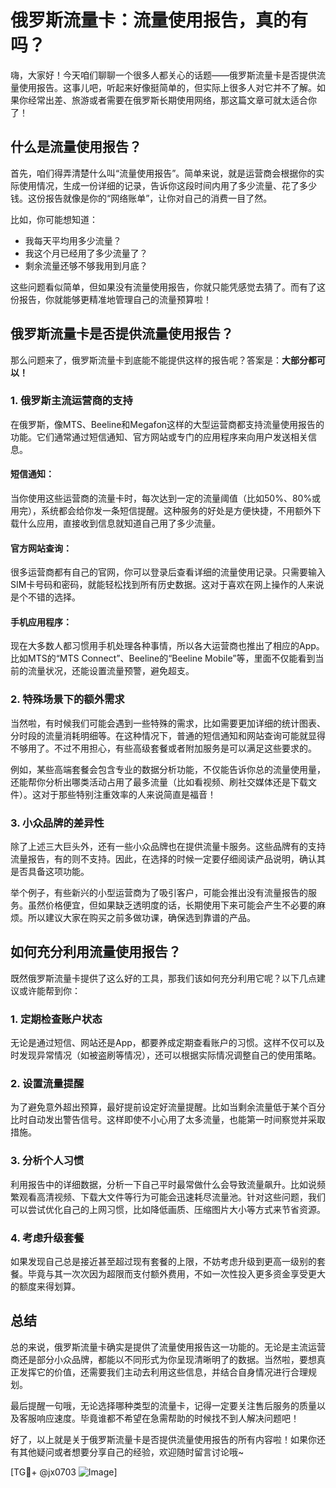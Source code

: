 # 俄罗斯流量卡：流量使用报告，真的有吗？

嗨，大家好！今天咱们聊聊一个很多人都关心的话题——俄罗斯流量卡是否提供流量使用报告。这事儿吧，听起来好像挺简单的，但实际上很多人对它并不了解。如果你经常出差、旅游或者需要在俄罗斯长期使用网络，那这篇文章可就太适合你了！

## 什么是流量使用报告？

首先，咱们得弄清楚什么叫“流量使用报告”。简单来说，就是运营商会根据你的实际使用情况，生成一份详细的记录，告诉你这段时间内用了多少流量、花了多少钱。这份报告就像是你的“网络账单”，让你对自己的消费一目了然。

比如，你可能想知道：

- 我每天平均用多少流量？
- 我这个月已经用了多少流量了？
- 剩余流量还够不够我用到月底？

这些问题看似简单，但如果没有流量使用报告，你就只能凭感觉去猜了。而有了这份报告，你就能够更精准地管理自己的流量预算啦！

## 俄罗斯流量卡是否提供流量使用报告？

那么问题来了，俄罗斯流量卡到底能不能提供这样的报告呢？答案是：**大部分都可以！**

### 1. 俄罗斯主流运营商的支持

在俄罗斯，像MTS、Beeline和Megafon这样的大型运营商都支持流量使用报告的功能。它们通常通过短信通知、官方网站或专门的应用程序来向用户发送相关信息。

#### 短信通知：
当你使用这些运营商的流量卡时，每次达到一定的流量阈值（比如50%、80%或用完），系统都会给你发一条短信提醒。这种服务的好处是方便快捷，不用额外下载什么应用，直接收到信息就知道自己用了多少流量。

#### 官方网站查询：
很多运营商都有自己的官网，你可以登录后查看详细的流量使用记录。只需要输入SIM卡号码和密码，就能轻松找到所有历史数据。这对于喜欢在网上操作的人来说是个不错的选择。

#### 手机应用程序：
现在大多数人都习惯用手机处理各种事情，所以各大运营商也推出了相应的App。比如MTS的“MTS Connect”、Beeline的“Beeline Mobile”等，里面不仅能看到当前的流量状况，还能设置流量预警，避免超支。

### 2. 特殊场景下的额外需求

当然啦，有时候我们可能会遇到一些特殊的需求，比如需要更加详细的统计图表、分时段的流量消耗明细等。在这种情况下，普通的短信通知和网站查询可能就显得不够用了。不过不用担心，有些高级套餐或者附加服务是可以满足这些要求的。

例如，某些高端套餐会包含专业的数据分析功能，不仅能告诉你总的流量使用量，还能帮你分析出哪类活动占用了最多流量（比如看视频、刷社交媒体还是下载文件）。这对于那些特别注重效率的人来说简直是福音！

### 3. 小众品牌的差异性

除了上述三大巨头外，还有一些小众品牌也在提供流量卡服务。这些品牌有的支持流量报告，有的则不支持。因此，在选择的时候一定要仔细阅读产品说明，确认其是否具备这项功能。

举个例子，有些新兴的小型运营商为了吸引客户，可能会推出没有流量报告的服务。虽然价格便宜，但如果缺乏透明度的话，长期使用下来可能会产生不必要的麻烦。所以建议大家在购买之前多做功课，确保选到靠谱的产品。

## 如何充分利用流量使用报告？

既然俄罗斯流量卡提供了这么好的工具，那我们该如何充分利用它呢？以下几点建议或许能帮到你：

### 1. 定期检查账户状态

无论是通过短信、网站还是App，都要养成定期查看账户的习惯。这样不仅可以及时发现异常情况（如被盗刷等情况），还可以根据实际情况调整自己的使用策略。

### 2. 设置流量提醒

为了避免意外超出预算，最好提前设定好流量提醒。比如当剩余流量低于某个百分比时自动发出警告信号。这样即使不小心用了太多流量，也能第一时间察觉并采取措施。

### 3. 分析个人习惯

利用报告中的详细数据，分析一下自己平时最常做什么会导致流量飙升。比如说频繁观看高清视频、下载大文件等行为可能会迅速耗尽流量池。针对这些问题，我们可以尝试优化自己的上网习惯，比如降低画质、压缩图片大小等方式来节省资源。

### 4. 考虑升级套餐

如果发现自己总是接近甚至超过现有套餐的上限，不妨考虑升级到更高一级别的套餐。毕竟与其一次次因为超限而支付额外费用，不如一次性投入更多资金享受更大的额度来得划算。

## 总结

总的来说，俄罗斯流量卡确实是提供了流量使用报告这一功能的。无论是主流运营商还是部分小众品牌，都能以不同形式为你呈现清晰明了的数据。当然啦，要想真正发挥它的价值，还需要我们主动去利用这些信息，并结合自身情况进行合理规划。

最后提醒一句哦，无论选择哪种类型的流量卡，记得一定要关注售后服务的质量以及客服响应速度。毕竟谁都不希望在急需帮助的时候找不到人解决问题吧！

好了，以上就是关于俄罗斯流量卡是否提供流量使用报告的所有内容啦！如果你还有其他疑问或者想要分享自己的经验，欢迎随时留言讨论哦~

[TG💪+ @jx0703 ![Image](https://github.com/user-attachments/assets/dbca1d08-cadb-493c-b0ec-ad6f7a83f270)]
